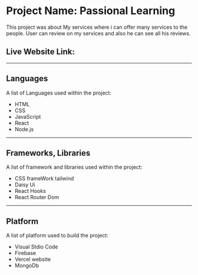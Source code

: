 # Project Name: Passional Learning

This project was about My services where i can offer many services to the people. User can review on my services and also he can see all his reviews.
## Live Website Link: 


***
## Languages 

A list of Languages used within the project:
* HTML
* CSS
* JavaScript
* React
* Node.js

***
## Frameworks, Libraries

A list of framework and libraries used within the project:
* CSS frameWork tailwind
* Daisy Ui
* React Hooks
* React Router Dom

***
## Platform 

A list of platform used to build the project:
* Visual Stdio Code
* Firebase
* Vercel website
* MongoDb
